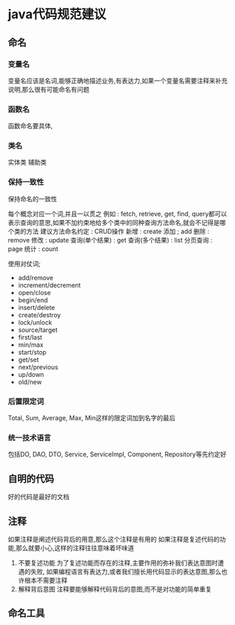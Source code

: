 # java代码规范建议

## 命名

### 变量名
变量名应该是名词,能够正确地描述业务,有表达力,如果一个变量名需要注释来补充说明,那么很有可能命名有问题

### 函数名

函数命名要具体,

### 类名

实体类
辅助类

### 保持一致性

保持命名的一致性

每个概念对应一个词,并且一以贯之
例如 : fetch, retrieve, get, find, query都可以表示查询的意思,如果不加约束地给多个类中的同种查询方法命名,就会不记得是哪个类的方法
建议方法命名约定 :
CRUD操作
新增 : create
添加 ; add
删除 : remove
修改 : update
查询(单个结果) : get
查询(多个结果) : list
分页查询 : page
统计 : count

使用对仗词;
* add/remove
* increment/decrement
* open/close
* begin/end
* insert/delete
* create/destroy
* lock/unlock
* source/target
* first/last
* min/max
* start/stop
* get/set
* next/previous
* up/down
* old/new

### 后置限定词

Total, Sum, Average, Max, Min这样的限定词加到名字的最后

### 统一技术语言

包括DO, DAO, DTO, Service, ServiceImpl, Component, Repository等先约定好


## 自明的代码
好的代码是最好的文档

## 注释

如果注释是阐述代码背后的用意,那么这个注释是有用的
如果注释是复述代码的功能,那么就要小心,这样的注释往往意味着坏味道

1. 不要复述功能
为了复述功能而存在的注释,主要作用的弥补我们表达意图时遭遇的失败,
如果编程语言有表达力,或者我们擅长用代码显示的表达意图,那么也许根本不需要注释
2. 解释背后意图
注释要能够解释代码背后的意图,而不是对功能的简单重复

## 命名工具


